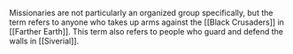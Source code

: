 Missionaries are not particularly an organized group specifically, but the term refers to anyone who takes up arms against the [[Black Crusaders]] in [[Farther Earth]]. This term also refers to people who guard and defend the walls in [[Siverial]].